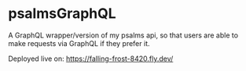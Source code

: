# psalmsGraphQL

A GraphQL wrapper/version of my psalms api, so that users are able to make requests via GraphQL if they prefer it.

Deployed live on: https://falling-frost-8420.fly.dev/
